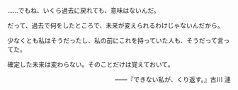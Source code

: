 <!-- ### Hi there 👋 -->

……でもね、いくら過去に戻れても、意味はないんだ。

だって、過去で何をしたところで、未来が変えられるわけじゃないんだから。

少なくとも私はそうだったし、私の前にこれを持っていた人も、そうだって言ってた。

確定した未来は変わらない。そのことだけは覚えておいて。

<p align="right">——『できない私が、くり返す。』古川 漣</p>

<!--
**scientificworld/scientificworld** is a ✨ _special_ ✨ repository because its `README.md` (this file) appears on your GitHub profile.

Here are some ideas to get you started:

- 🔭 I’m currently working on ...
- 🌱 I’m currently learning ...
- 👯 I’m looking to collaborate on ...
- 🤔 I’m looking for help with ...
- 💬 Ask me about ...
- 📫 How to reach me: ...
- 😄 Pronouns: ...
- ⚡ Fun fact: ...
-->

